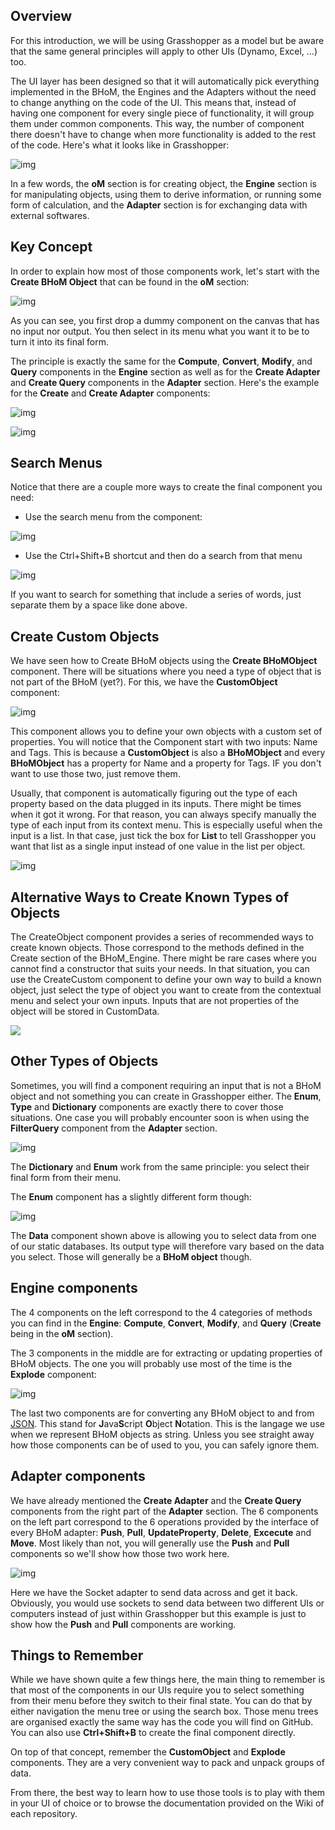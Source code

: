 ## Overview

For this introduction, we will be using Grasshopper as a model but be aware that the same general principles will apply to other UIs (Dynamo, Excel, ...) too. 

The UI layer has been designed so that it will automatically pick everything implemented in the BHoM, the Engines and the Adapters without the need to change anything on the code of the UI. This means that, instead of having one component for every single piece of functionality, it will group them under common components. This way, the number of component there doesn't have to change when more functionality is added to the rest of the code. Here's what it looks like in Grasshopper:

![img](https://raw.githubusercontent.com/BHoM/documentation/main/Images/GH_Menu.png)

In a few words, the **oM** section is for creating object, the **Engine** section is for manipulating objects, using them to derive information, or running some form of calculation, and the **Adapter** section is for exchanging data with external softwares.

## Key Concept

In order to explain how most of those components work, let's start with the **Create BHoM Object** that can be found in the **oM** section:

![img](https://raw.githubusercontent.com/BHoM/documentation/main/Images/GH_CreateComponent.gif)

As you can see, you first drop a dummy component on the canvas that has no input nor output. You then select in its menu what you want it to be to turn it into its final form.

The principle is exactly the same for the **Compute**, **Convert**, **Modify**, and **Query** components in the **Engine** section as well as for the **Create Adapter** and **Create Query** components in the **Adapter** section. Here's the example for the **Create** and **Create Adapter** components:

![img](https://raw.githubusercontent.com/BHoM/documentation/main/Images/GH_QueryComponent.png)

![img](https://raw.githubusercontent.com/BHoM/documentation/main/Images/GH_AdapterComponent.png)

## Search Menus

Notice that there are a couple more ways to create the final component you need: 

* Use the search menu from the component:

![img](https://raw.githubusercontent.com/BHoM/documentation/main/Images/GH_ComponentSearchMenu.gif)

* Use the Ctrl+Shift+B shortcut and then do a search from that menu

![img](https://raw.githubusercontent.com/BHoM/documentation/main/Images/GH_CtrlBSearchMenu.gif)

If you want to search for something that include a series of words, just separate them by a space like done above.

## Create Custom Objects

We have seen how to Create BHoM objects using the **Create BHoMObject** component. There will be situations where you need a type of object that is not part of the BHoM (yet?). For this, we have the **CustomObject** component:

![img](https://raw.githubusercontent.com/BHoM/documentation/main/Images/GH_CustomObjComponent.gif)

This component allows you to define your own objects with a custom set of properties. You will notice that the Component start with two inputs: Name and Tags. This is because a **CustomObject** is also a **BHoMObject** and every **BHoMObject** has a property for Name and a property for Tags. IF you don't want to use those two, just remove them.

Usually, that component is automatically figuring out the type of each property based on the data plugged in its inputs. There might be times when it got it wrong. For that reason, you can always specify manually the type of each input from its context menu. This is especially useful when the input is a list. In that case, just tick the box for **List** to tell Grasshopper you want that list as a single input instead of one value in the list per object.

![img](https://raw.githubusercontent.com/BHoM/documentation/main/Images/GH_TypeHint.png)

## Alternative Ways to Create Known Types of Objects

The CreateObject component provides a series of recommended ways to create known objects. Those correspond to the methods defined in the Create section of the BHoM_Engine. There might be rare cases where you cannot find a constructor that suits your needs. In that situation, you can use the CreateCustom component to define your own way to build a known object, just select the type of object you want to create from the contextual menu and select your own inputs. Inputs that are not properties of the object will be stored in CustomData.

![](https://user-images.githubusercontent.com/16853390/50468221-95618a80-09e1-11e9-8c31-f6dec30f93b8.gif)

## Other Types of Objects

Sometimes, you will find a component requiring an input that is not a BHoM object and not something you can create in Grasshopper either. The **Enum**, **Type** and **Dictionary** components are exactly there to cover those situations. One case you will probably encounter soon is when using the **FilterQuery** component from the **Adapter** section. 

![img](https://raw.githubusercontent.com/BHoM/documentation/main/Images/GH_TypeComponent.gif)

The **Dictionary** and **Enum** work from the same principle: you select their final form from their menu. 

The **Enum** component has a slightly different form though:

![img](https://raw.githubusercontent.com/BHoM/documentation/main/Images/GH_EnumAndData.gif)

The **Data** component shown above is allowing you to select data from one of our static databases. Its output type will therefore vary based on the data you select. Those will generally be a **BHoM object** though.

## Engine components

The 4 components on the left correspond to the 4 categories of methods you can find in the **Engine**: **Compute**, **Convert**, **Modify**, and **Query** (**Create** being in the **oM** section). 

The 3 components in the middle are for extracting or updating properties of BHoM objects. The one you will probably use most of the time is the **Explode** component:

![img](https://raw.githubusercontent.com/BHoM/documentation/main/Images/GH_ExplodeComponent.gif)

The last two components are for converting any BHoM object to and from [JSON](https://en.wikipedia.org/wiki/JSON). This stand for **J**ava**S**cript **O**bject **N**otation. This is the langage we use when we represent BHoM objects as string. Unless you see straight away how those components can be of used to you, you can safely ignore them.

## Adapter components

We have already mentioned the **Create Adapter** and the **Create Query** components from the right part of the **Adapter** section. The 6 components on the left part correspond to the 6 operations provided by the interface of every BHoM adapter: **Push**, **Pull**, **UpdateProperty**, **Delete**, **Excecute** and **Move**. Most likely than not, you will generally use the **Push** and **Pull** components so we'll show how those two work here. 

![img](https://raw.githubusercontent.com/BHoM/documentation/main/Images/GH_PushPullComponents.gif)

Here we have the Socket adapter to send data across and get it back. Obviously, you would use sockets to send data between two different UIs or computers instead of just within Grasshopper but this example is just to show how the **Push** and **Pull** components are working.

## Things to Remember

While we have shown quite a few things here, the main thing to remember is that most of the components in our UIs require you to select something from their menu before they switch to their final state. You can do that by either navigation the menu tree or using the search box. Those menu trees are organised exactly the same way has the code you will find on GitHub. You can also use **Ctrl+Shift+B** to create the final component directly. 

On top of that concept, remember the **CustomObject** and **Explode** components. They are a very convenient way to pack and unpack groups of data.

From there, the best way to learn how to use those tools is to play with them in your UI of choice or to browse the documentation provided on the Wiki of each repository.

